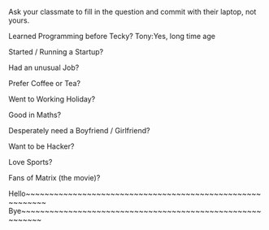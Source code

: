 Ask your classmate to fill in the question and commit with their laptop, not yours.

Learned Programming before Tecky? 
Tony:Yes, long time age

Started / Running a Startup?

Had an unusual Job?

Prefer Coffee or Tea?

Went to Working Holiday?

Good in Maths?

Desperately need a Boyfriend / Girlfriend?

Want to be Hacker?

Love Sports?

Fans of Matrix (the movie)?


Hello~~~~~~~~~~~~~~~~~~~~~~~~~~~~~~~~~~~~~~~~~~~~~~~~~~~~~~~~~~
Bye~~~~~~~~~~~~~~~~~~~~~~~~~~~~~~~~~~~~~~~~~~~~~~~~~~~~~~~~~~